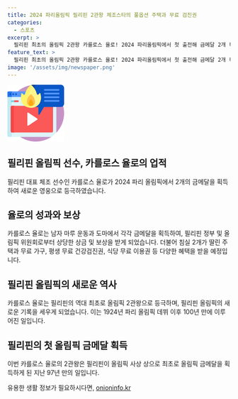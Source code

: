 ```yaml
---
title: 2024 파리올림픽 필리핀 2관왕 체조스타의 풀옵션 주택과 무료 검진권
categories:
  - 스포츠
excerpt: >
  필리핀 최초의 올림픽 2관왕 카를로스 율로! 2024 파리올림픽에서 첫 출전해 금메달 2개 획득. 1000만 페소, 주택과 무료가구, 건강검진권 등 다채로운 혜택을 받을 예정. NBC는 삶이 바뀌게 됐다고 평가. 율로는 겸손하게 메달을 기대하진 않았다. 그저 잘하고 싶었을 뿐이라며 감사 인사를 전함. 1924년 파리 하계올림픽 데뷔 이후 100년 만에 최초의 2관왕 등극.
feature_text: >
  필리핀 최초의 올림픽 2관왕 카를로스 율로! 2024 파리올림픽에서 첫 출전해 금메달 2개 획득. 1000만 페소, 주택과 무료가구, 건강검진권 등 다채로운 혜택을 받을 예정. NBC는 삶이 바뀌게 됐다고 평가. 율로는 겸손하게 메달을 기대하진 않았다. 그저 잘하고 싶었을 뿐이라며 감사 인사를 전함. 1924년 파리 하계올림픽 데뷔 이후 100년 만에 최초의 2관왕 등극.
image: '/assets/img/newspaper.png'
---
```


<p><img src="/assets/img/news.png" alt="rentncar 속보" /></p>

<h2>필리핀 올림픽 선수, 카를로스 율로의 업적</h2>

<p data-ke-size="size16">필리핀 대표 체조 선수인 카를로스 율로가 2024 파리 올림픽에서 2개의 금메달을 획득하여 새로운 영웅으로 등극하였습니다.</p>

<h2>율로의 성과와 보상</h2>

<p data-ke-size="size16">카를로스 율로는 남자 마루 운동과 도마에서 각각 금메달을 획득하여, 필리핀 정부 및 올림픽 위원회로부터 상당한 상금 및 보상을 받게 되었습니다. 더불어 침실 2개가 딸린 주택과 무료 가구, 평생 무료 건강검진권, 식당 무료 이용권 등 다양한 혜택을 받을 예정입니다.</p>

<h2>필리핀 올림픽의 새로운 역사</h2>

<p data-ke-size="size16">카를로스 율로는 필리핀의 역대 최초로 올림픽 2관왕으로 등극하며, 필리핀 올림픽의 새로운 기록을 세우게 되었습니다. 이는 1924년 파리 올림픽 데뷔 이후 100년 만에 이루어진 일입니다.</p>

<h2>필리핀의 첫 올림픽 금메달 획득</h2>

<p data-ke-size="size16">이번 카를로스 율로의 2관왕은 필리핀이 올림픽 사상 상으로 최초로 올림픽 금메달을 획득하게 된 지난 97년 만의 일입니다.</p>

<p data-ke-size="size16"></p>
유용한 생활 정보가 필요하시다면, <a href="https://onioninfo.kr" rel="dofollow">onioninfo.kr</a>


